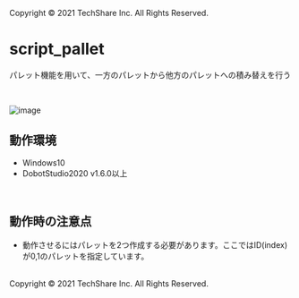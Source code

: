 Copyright © 2021 TechShare Inc. All Rights Reserved.
# script_pallet
パレット機能を用いて、一方のパレットから他方のパレットへの積み替えを行う 
 <br>
 
 <br>
  
![image](https://user-images.githubusercontent.com/82190162/147543058-7336ca2c-c799-4ea0-b51e-d7e93611e892.png)
  
  
## 動作環境
- Windows10
- DobotStudio2020 v1.6.0以上
  
 <br>
  
## 動作時の注意点
- 動作させるにはパレットを2つ作成する必要があります。ここではID(index)が0,1のパレットを指定しています。
 
 <br>
Copyright © 2021 TechShare Inc. All Rights Reserved.
